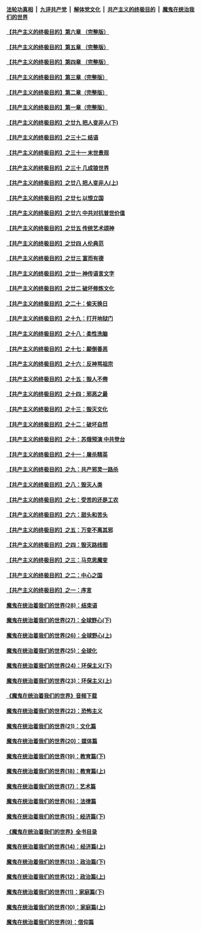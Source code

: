 ####  [法轮功真相](../../../../basic/blob/master/README.md?t=05240301) &nbsp;|&nbsp; [九评共产党](../../../../9ping.md/blob/master/README.md?t=05240301) &nbsp;|&nbsp; [解体党文化](../../../../jtdwh.md/blob/master/README.md?t=05240301)  &nbsp;|&nbsp; [共产主义的终极目的](../../../../gczydzjmd.md/blob/master/README.md?t=05240301) &nbsp;|&nbsp; [魔鬼在统治我们的世界](../../../../mgztzwmdsj.md/blob/master/README.md?t=05240301) 

#### [【共产主义的终极目的】第六章 （完整版）](../pages/nsc422/n11428913.md?t=05240301) 

#### [【共产主义的终极目的】第五章 （完整版）](../pages/nsc422/n11428912.md?t=05240301) 

#### [【共产主义的终极目的】第四章 （完整版）](../pages/nsc422/n11428907.md?t=05240301) 

#### [【共产主义的终极目的】第三章（完整版）](../pages/nsc422/n11428848.md?t=05240301) 

#### [【共产主义的终极目的】第二章（完整版）](../pages/nsc422/n11428831.md?t=05240301) 

#### [【共产主义的终极目的】第一章（完整版）](../pages/nsc422/n11417651.md?t=05240301) 

#### [【共产主义的终极目的】之廿九 把人变非人(下)](../pages/nsc422/n11344140.md?t=05240301) 

#### [【共产主义的终极目的】之三十二 结语](../pages/nsc422/n11360535.md?t=05240301) 

#### [【共产主义的终极目的】之三十一 末世景观](../pages/nsc422/n11351129.md?t=05240301) 

#### [【共产主义的终极目的】之三十 几成狼世界](../pages/nsc422/n11348280.md?t=05240301) 

#### [【共产主义的终极目的】之廿八 把人变非人(上)](../pages/nsc422/n11340492.md?t=05240301) 

#### [【共产主义的终极目的】之廿七 以恨立国](../pages/nsc422/n11336944.md?t=05240301) 

#### [【共产主义的终极目的】之廿六 中共对抗普世价值](../pages/nsc422/n11324785.md?t=05240301) 

#### [【共产主义的终极目的】之廿五 传统艺术颂神](../pages/nsc422/n11296396.md?t=05240301) 

#### [【共产主义的终极目的】之廿四 人伦典范](../pages/nsc422/n11296397.md?t=05240301) 

#### [【共产主义的终极目的】之廿三 富而有德](../pages/nsc422/n11283598.md?t=05240301) 

#### [【共产主义的终极目的】之廿一 神传语言文字](../pages/nsc422/n11263265.md?t=05240301) 

#### [【共产主义的终极目的】之廿二 破坏修炼文化](../pages/nsc422/n11245728.md?t=05240301) 

#### [【共产主义的终极目的】之二十：偷天换日](../pages/nsc422/n11238846.md?t=05240301) 

#### [【共产主义的终极目的】之十九：打开地狱门](../pages/nsc422/n11206376.md?t=05240301) 

#### [【共产主义的终极目的】之十八：柔性洗脑](../pages/nsc422/n11199994.md?t=05240301) 

#### [【共产主义的终极目的】之十七：颠倒善恶](../pages/nsc422/n11179782.md?t=05240301) 

#### [【共产主义的终极目的】之十六：反神骂祖宗](../pages/nsc422/n11166798.md?t=05240301) 

#### [【共产主义的终极目的】之十五：毁人不倦](../pages/nsc422/n11166792.md?t=05240301) 

#### [【共产主义的终极目的】之十四：邪恶之最](../pages/nsc422/n11150249.md?t=05240301) 

#### [【共产主义的终极目的】之十三：毁灭文化](../pages/nsc422/n11135227.md?t=05240301) 

#### [【共产主义的终极目的】之十二：破坏自然](../pages/nsc422/n11135214.md?t=05240301) 

#### [【共产主义的终极目的】之十：苏俄预演 中共登台](../pages/nsc422/n11118424.md?t=05240301) 

#### [【共产主义的终极目的】之十一：屠杀精英](../pages/nsc422/n11118442.md?t=05240301) 

#### [【共产主义的终极目的】之九：共产邪灵一路杀](../pages/nsc422/n11114139.md?t=05240301) 

#### [【共产主义的终极目的】之八：毁灭人类](../pages/nsc422/n11108503.md?t=05240301) 

#### [【共产主义的终极目的】之七：受苦的还是工农](../pages/nsc422/n11101809.md?t=05240301) 

#### [【共产主义的终极目的】之六：甜头和苦头](../pages/nsc422/n11096971.md?t=05240301) 

#### [【共产主义的终极目的】之五：万变不离其邪](../pages/nsc422/n11091285.md?t=05240301) 

#### [【共产主义的终极目的】之四：毁灭路线图](../pages/nsc422/n11086284.md?t=05240301) 

#### [【共产主义的终极目的】之三：马克思魔变](../pages/nsc422/n11061941.md?t=05240301) 

#### [【共产主义的终极目的】之二：中心之国](../pages/nsc422/n11047728.md?t=05240301) 

#### [【共产主义的终极目的】之一：序言](../pages/nsc422/n11086077.md?t=05240301) 

#### [魔鬼在统治着我们的世界(28)：结束语](../pages/nsc422/n10936246.md?t=05240301) 

#### [魔鬼在统治着我们的世界(27)：全球野心(下)](../pages/nsc422/n10928319.md?t=05240301) 

#### [魔鬼在统治着我们的世界(26)：全球野心(上)](../pages/nsc422/n10900318.md?t=05240301) 

#### [魔鬼在统治着我们的世界(25)：全球化](../pages/nsc422/n10788205.md?t=05240301) 

#### [魔鬼在统治着我们的世界(24)：环保主义(下)](../pages/nsc422/n10695307.md?t=05240301) 

#### [魔鬼在统治着我们的世界(23)：环保主义(上)](../pages/nsc422/n10688613.md?t=05240301) 

#### [《魔鬼在统治着我们的世界》音频下载](../pages/nsc422/n10635553.md?t=05240301) 

#### [魔鬼在统治着我们的世界(22)：恐怖主义](../pages/nsc422/n10614727.md?t=05240301) 

#### [魔鬼在统治着我们的世界(21)：文化篇](../pages/nsc422/n10597706.md?t=05240301) 

#### [魔鬼在统治着我们的世界(20)：媒体篇](../pages/nsc422/n10586579.md?t=05240301) 

#### [魔鬼在统治着我们的世界(19)：教育篇(下)](../pages/nsc422/n10564808.md?t=05240301) 

#### [魔鬼在统治着我们的世界(18)：教育篇(上)](../pages/nsc422/n10526970.md?t=05240301) 

#### [魔鬼在统治着我们的世界(17)：艺术篇](../pages/nsc422/n10499093.md?t=05240301) 

#### [魔鬼在统治着我们的世界(16)：法律篇](../pages/nsc422/n10485969.md?t=05240301) 

#### [魔鬼在统治着我们的世界(15)：经济篇(下)](../pages/nsc422/n10469975.md?t=05240301) 

#### [《魔鬼在统治着我们的世界》全书目录](../pages/nsc422/n10464261.md?t=05240301) 

#### [魔鬼在统治着我们的世界(14)：经济篇(上)](../pages/nsc422/n10457370.md?t=05240301) 

#### [魔鬼在统治着我们的世界(13)：政治篇(下)](../pages/nsc422/n10448270.md?t=05240301) 

#### [魔鬼在统治着我们的世界(12)：政治篇(上)](../pages/nsc422/n10444576.md?t=05240301) 

#### [魔鬼在统治着我们的世界(11)：家庭篇(下)](../pages/nsc422/n10440961.md?t=05240301) 

#### [魔鬼在统治着我们的世界(10)：家庭篇(上)](../pages/nsc422/n10435448.md?t=05240301) 

#### [魔鬼在统治着我们的世界(9)：信仰篇](../pages/nsc422/n10432159.md?t=05240301) 

